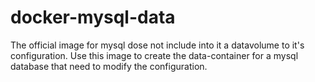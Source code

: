 # docker-mysql-data
The official image for mysql dose not include into it a datavolume to it's configuration. Use this image to create the data-container for a mysql database that need to modify the configuration. 
